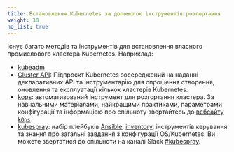 ```yaml
---
title: Встановлення Kubernetes за допомогою інструментів розгортання
weight: 30
no_list: true
---
```


Існує багато методів та інструментів для встановлення власного промислового кластера Kubernetes. Наприклад:

- [kubeadm](/docs/setup/production-environment/tools/kubeadm/)
- [Cluster API](https://cluster-api.sigs.k8s.io/): Підпроєкт Kubernetes зосереджений на наданні декларативних API та інструментарію для спрощення створення, оновлення та експлуатації кількох кластерів Kubernetes.
- [kops](https://kops.sigs.k8s.io/): автоматизований інструмент для розгортання кластера. За навчальними матеріалами, найкращими практиками, параметрами конфігурації та інформацією про спільноту звертайтесь до [вебсайту `kOps`](https://kops.sigs.k8s.io/).
- [kubespray](https://kubespray.io/): набір плейбуків [Ansible](https://docs.ansible.com/), [inventory](https://github.com/kubernetes-sigs/kubespray/blob/master/docs/ansible/inventory.md), інструментів керування та знання про загальні завдання з конфігурації OS/Kubernetes. Ви можете звертатися до спільноти на каналі Slack [#kubespray](https://kubernetes.slack.com/messages/kubespray/).
